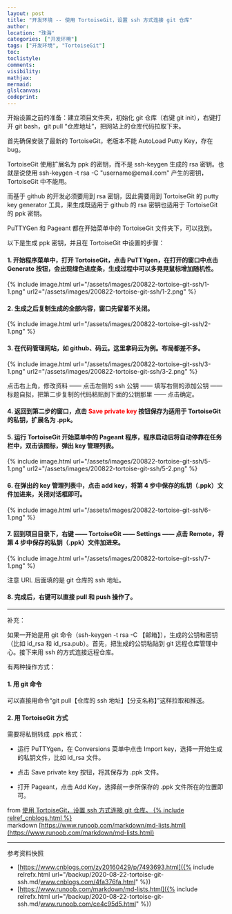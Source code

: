 ```yaml
---
layout: post
title: "开发环境 -- 使用 TortoiseGit，设置 ssh 方式连接 git 仓库"
author:
location: "珠海"
categories: ["开发环境"]
tags: ["开发环境", "TortoiseGit"]
toc:
toclistyle:
comments:
visibility:
mathjax:
mermaid:
glslcanvas:
codeprint:
---
```


开始设置之前的准备：建立项目文件夹，初始化 git 仓库（右键 git init），右键打开 git bash，git pull “仓库地址”，把网站上的仓库代码拉取下来。

首先确保安装了最新的 TortoiseGit，老版本不能 AutoLoad Putty Key，存在 bug。

TortoiseGit 使用扩展名为 ppk 的密钥，而不是 ssh\-keygen 生成的 rsa 密钥。也就是说使用 ssh\-keygen \-t rsa \-C "username@email\.com" 产生的密钥，TortoiseGit 中不能用。

而基于 github 的开发必须要用到 rsa 密钥，因此需要用到 TortoiseGit 的 putty key generator 工具，来生成既适用于 github 的 rsa 密钥也适用于 TortoiseGit 的 ppk 密钥。

PuTTYGen 和 Pageant 都在开始菜单中的 TortoiseGit 文件夹下，可以找到。

以下是生成 ppk 密钥，并且在 TortoiseGit 中设置的步骤：

#### 1. 开始程序菜单中，打开 TortoiseGit，点击 PuTTYgen，在打开的窗口中点击 Generate 按钮，会出现绿色进度条，生成过程中可以多晃晃鼠标增加随机性。

{% include image.html url="/assets/images/200822-tortoise-git-ssh/1-1.png"
url2="/assets/images/200822-tortoise-git-ssh/1-2.png" %}

#### 2. 生成之后复制生成的全部内容，窗口先留着不关闭。

{% include image.html url="/assets/images/200822-tortoise-git-ssh/2-1.png" %}

#### 3. 在代码管理网站，如 github、码云。这里拿码云为例。布局都差不多。

{% include image.html url="/assets/images/200822-tortoise-git-ssh/3-1.png"
url2="/assets/images/200822-tortoise-git-ssh/3-2.png" %}

点击右上角，修改资料 —— 点击左侧的 ssh 公钥 —— 填写右侧的添加公钥 —— 标题自拟，把第二步复制的代码粘贴到下面的公钥那里 —— 点击确定。

#### 4. 返回到第二步的窗口，点击 **<font color="red">Save private key</font>** 按钮保存为适用于 TortoiseGit 的私钥，扩展名为 \.ppk。

#### 5. 运行 TortoiseGit 开始菜单中的 Pageant 程序，程序启动后将自动停靠在任务栏中，双击该图标，弹出 key 管理列表。

{% include image.html url="/assets/images/200822-tortoise-git-ssh/5-1.png"
url2="/assets/images/200822-tortoise-git-ssh/5-2.png" %}

#### 6. 在弹出的 key 管理列表中，点击 add key，将第 4 步中保存的私钥（\.ppk）文件加进来，关闭对话框即可。

{% include image.html url="/assets/images/200822-tortoise-git-ssh/6-1.png" %}

#### 7. 回到项目目录下，右键 —— TortoiseGit —— Settings —— 点击 Remote，将第 4 步中保存的私钥（\.ppk）文件加进来。

{% include image.html url="/assets/images/200822-tortoise-git-ssh/7-1.png" %}

注意 URL 后面填的是 git 仓库的 ssh 地址。

#### 8. 完成后，右键可以直接 pull 和 push 操作了。

-----------------

补充：

如果一开始是用 git 命令（ssh\-keygen \-t rsa \-C 【邮箱】），生成的公钥和密钥（比如 id\_rsa 和 id\_rsa\.pub）。首先，把生成的公钥粘贴到 git 远程仓库管理中心。接下来用 ssh 的方式连接远程仓库。

有两种操作方式：

#### 1. 用 git 命令

可以直接用命令“git pull【仓库的 ssh 地址】【分支名称】”这样拉取和推送。

#### 2. 用 TortoiseGit 方式

需要将私钥转成 \.ppk 格式：

- 运行 PuTTYgen，在 Conversions 菜单中点击 Import key，选择一开始生成的私钥文件，比如 id\_rsa 文件。

- 点击 Save private key 按钮，将其保存为 \.ppk 文件。

- 打开 Pageant，点击 Add Key，选择前一步所保存的 \.ppk 文件所在的位置即可。

from [使用 TortoiseGit，设置 ssh 方式连接 git 仓库。 {% include relref_cnblogs.html %}](https://www.cnblogs.com/zy20160429/p/7493693.html)<br/>
markdown [https://www.runoob.com/markdown/md-lists.html](https://www.runoob.com/markdown/md-lists.html)



<hr class='reviewline'/>
<p class='reviewtip'><script type='text/javascript' src='{% include relref.html url="/assets/reviewjs/blogs/2020-08-22-tortoise-git-ssh.md.js" %}'></script></p>
<font class='ref_snapshot'>参考资料快照</font>

- [https://www.cnblogs.com/zy20160429/p/7493693.html]({% include relrefx.html url="/backup/2020-08-22-tortoise-git-ssh.md/www.cnblogs.com/4fa376fa.html" %})
- [https://www.runoob.com/markdown/md-lists.html]({% include relrefx.html url="/backup/2020-08-22-tortoise-git-ssh.md/www.runoob.com/ce4c95d5.html" %})

